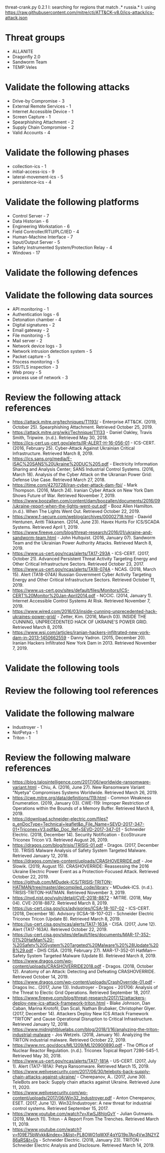 threat-crank.py 0.2.1
I: searching for regions that match .* russia.*
I: using https://raw.githubusercontent.com/mitre/cti/ATT&CK-v8.0/ics-attack/ics-attack.json
# Threat groups

* ALLANITE
* Dragonfly 2.0
* Sandworm Team
* TEMP.Veles

# Validate the following attacks

* Drive-by Compromise - 3
* External Remote Services - 1
* Internet Accessible Device - 1
* Screen Capture - 1
* Spearphishing Attachment - 2
* Supply Chain Compromise - 2
* Valid Accounts - 4

# Validate the following phases

* collection-ics - 1
* initial-access-ics - 9
* lateral-movement-ics - 5
* persistence-ics - 4

# Validate the following platforms

* Control Server - 7
* Data Historian - 6
* Engineering Workstation - 6
* Field Controller/RTU/PLC/IED - 4
* Human-Machine Interface - 7
* Input/Output Server - 5
* Safety Instrumented System/Protection Relay - 4
* Windows - 17

# Validate the following defences


# Validate the following data sources

* API monitoring - 1
* Authentication logs - 6
* Detonation chamber - 4
* Digital signatures - 2
* Email gateway - 2
* File monitoring - 5
* Mail server - 2
* Network device logs - 3
* Network intrusion detection system - 5
* Packet capture - 5
* Process monitoring - 5
* SSl/TLS inspection - 3
* Web proxy - 5
* process use of network - 3

# Review the following attack references

* https://attack.mitre.org/techniques/T1193/ - Enterprise ATT&CK. (2019, October 25). Spearphishing Attachment. Retrieved October 25, 2019.
* https://attack.mitre.org/wiki/Technique/T1133 - Daniel Oakley, Travis Smith, Tripwire. (n.d.).  Retrieved May 30, 2018.
* https://ics-cert.us-cert.gov/alerts/IR-ALERT-H-16-056-01 - ICS-CERT. (2016, February 25). Cyber-Attack Against Ukrainian Critical Infrastructure. Retrieved March 8, 2019.
* https://ics.sans.org/media/E-ISAC%20SANS%20Ukraine%20DUC%205.pdf - Electricity Information Sharing and Analysis Center; SANS Industrial Control Systems. (2016, March 18). Analysis of the Cyber Attack on the Ukranian Power Grid: Defense Use Case. Retrieved March 27, 2018.
* https://time.com/4270728/iran-cyber-attack-dam-fbi/ - Mark Thompson. (2016, March 24). Iranian Cyber Attack on New York Dam Shows Future of War. Retrieved November 7, 2019.
* https://www.boozallen.com/content/dam/boozallen/documents/2016/09/ukraine-report-when-the-lights-went-out.pdf - Booz Allen Hamilton. (n.d.). When The Lights Went Out. Retrieved October 22, 2019.
* https://www.f-secure.com/weblog/archives/00002718.html - Daavid Hentunen, Antti Tikkanen. (2014, June 23). Havex Hunts For ICS/SCADA Systems. Retrieved April 1, 2019.
* https://www.fireeye.com/blog/threat-research/2016/01/ukraine-and-sandworm-team.html - John Hultquist. (2016, January 07). Sandworm Team and the Ukrainian Power Authority Attacks. Retrieved March 8, 2019.
* https://www.us-cert.gov/ncas/alerts/TA17-293A - ICS-CERT. (2017, October 21). Advanced Persistent Threat Activity Targeting Energy and Other Critical Infrastructure Sectors. Retrieved October 23, 2017.
* https://www.us-cert.gov/ncas/alerts/TA18-074A - NCAS. (2018, March 15). Alert (TA18-074A) Russian Government Cyber Activity Targeting Energy and Other Critical Infrastructure Sectors. Retrieved October 11, 2019.
* https://www.us-cert.gov/sites/default/files/Monitors/ICS-CERT%20Monitor%20Jan-April2014.pdf - NCCIC. (2014, January 1). Internet Accessible Control Systems At Risk. Retrieved November 7, 2019.
* https://www.wired.com/2016/03/inside-cunning-unprecedented-hack-ukraines-power-grid/ - Zetter, Kim. (2016, March 03). INSIDE THE CUNNING, UNPRECEDENTED HACK OF UKRAINE'S POWER GRID. Retrieved March 8, 2019.
* https://www.wsj.com/articles/iranian-hackers-infiltrated-new-york-dam-in-2013-1450662559 - Danny Yadron. (2015, December 20). Iranian Hackers Infiltrated New York Dam in 2013. Retrieved November 7, 2019.

# Validate the following tools


# Review the following tool references


# Validate the following malware

* Industroyer - 1
* NotPetya - 1
* Triton - 1

# Review the following malware references

* https://blog.talosintelligence.com/2017/06/worldwide-ransomware-variant.html - Chiu, A. (2016, June 27). New Ransomware Variant "Nyetya" Compromises Systems Worldwide. Retrieved March 26, 2019.
* https://cwe.mitre.org/data/definitions/119.html - Common Weakness Enumeration. (2019, January 03). CWE-119: Improper Restriction of Operations within the Bounds of a Memory Buffer. Retrieved March 8, 2019.
* https://download.schneider-electric.com/files?p_enDocType=Technical+leaflet&p_File_Name=SEVD-2017-347-01+Triconex+V3.pdf&p_Doc_Ref=SEVD-2017-347-01 - Schneider Electric. (2018, December 14). Security Notification - EcoStruxure Triconex Tricon V3. Retrieved August 26, 2019.
* https://dragos.com/blog/trisis/TRISIS-01.pdf - Dragos. (2017, December 13). TRISIS Malware Analysis of Safety System Targeted Malware. Retrieved January 12, 2018.
* https://dragos.com/wp-content/uploads/CRASHOVERRIDE.pdf - Joe Slowik. (2019, August 15). CRASHOVERRIDE: Reassessing the 2016 Ukraine Electric Power Event as a Protection-Focused Attack. Retrieved October 22, 2019.
* https://github.com/MDudek-ICS/TRISIS-TRITON-HATMAN/tree/master/decompiled_code/library - MDudek-ICS. (n.d.). TRISIS-TRITON-HATMAN. Retrieved November 3, 2019.
* https://nvd.nist.gov/vuln/detail/CVE-2018-8872 - MITRE. (2018, May 04). CVE-2018-8872. Retrieved March 8, 2019.
* https://us-cert.cisa.gov/ics/advisories/ICSA-18-107-02 - ICS-CERT. (2018, December 18). Advisory (ICSA-18-107-02) - Schneider Electric Triconex Tricon (Update B). Retrieved March 8, 2019.
* https://us-cert.cisa.gov/ncas/alerts/TA17-163A - CISA. (2017, June 12). Alert (TA17-163A). Retrieved October 22, 2019.
* https://us-cert.cisa.gov/sites/default/files/documents/MAR-17-352-01%20HatMan%20-%20Safety%20System%20Targeted%20Malware%20%28Update%20B%29.pdf - DHS CISA. (2019, February 27). MAR-17-352-01 HatMan—Safety System Targeted Malware (Update B). Retrieved March 8, 2019.
* https://www.dragos.com/wp-content/uploads/CRASHOVERRIDE2018.pdf - Dragos. (2018, October 12). Anatomy of an Attack: Detecting and Defeating CRASHOVERRIDE. Retrieved October 14, 2019.
* https://www.dragos.com/wp-content/uploads/CrashOverride-01.pdf - Dragos Inc.. (2017, June 13). Industroyer - Dragos - 201706: Analysis of the Threat to Electic Grid Operations. Retrieved September 18, 2017.
* https://www.fireeye.com/blog/threat-research/2017/12/attackers-deploy-new-ics-attack-framework-triton.html - Blake Johnson, Dan Caban, Marina Krotofil, Dan Scali, Nathan Brubaker, Christopher Glyer. (2017, December 14). Attackers Deploy New ICS Attack Framework “TRITON” and Cause Operational Disruption to Critical Infrastructure. Retrieved January 12, 2018.
* https://www.midnightbluelabs.com/blog/2018/1/16/analyzing-the-triton-industrial-malware - Jos Wetzels. (2018, January 16). Analyzing the TRITON industrial malware. Retrieved October 22, 2019.
* https://www.nrc.gov/docs/ML1209/ML120900890.pdf - The Office of Nuclear Reactor Regulation. (n.d.). Triconex Topical Report 7286-545-1. Retrieved May 30, 2018.
* https://www.us-cert.gov/ncas/alerts/TA17-181A - US-CERT. (2017, July 1). Alert (TA17-181A): Petya Ransomware. Retrieved March 15, 2019.
* https://www.welivesecurity.com/2017/06/30/telebots-back-supply-chain-attacks-against-ukraine/ - Cherepanov, A.. (2017, June 30). TeleBots are back: Supply chain attacks against Ukraine. Retrieved June 11, 2020.
* https://www.welivesecurity.com/wp-content/uploads/2017/06/Win32_Industroyer.pdf - Anton Cherepanov, ESET. (2017, June 12). Win32/Industroyer: A new threat for industrial control systems. Retrieved September 15, 2017.
* https://www.youtube.com/watch?v=XwSJ8hloGvY - Julian Gutmanis. (2019, March 11). Triton - A Report From The Trenches. Retrieved March 11, 2019.
* https://www.youtube.com/watch?v=f09E75bWvkk&index=3&list=PL8OWO1qWXF4qYG19p7An4Vw3N2YZ86aRS&t=0s - Schneider Electric. (2018, January 23). TRITON - Schneider Electric Analysis and Disclosure. Retrieved March 14, 2019.

